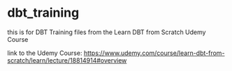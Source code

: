 # dbt_training
this is for DBT Training files from the Learn DBT from Scratch Udemy Course

link to the Udemy Course: https://www.udemy.com/course/learn-dbt-from-scratch/learn/lecture/18814914#overview
